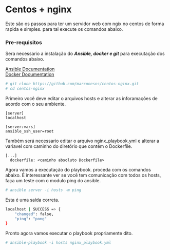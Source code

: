 # Centos + nginx
Este são os passos para ter um servidor web com ngix no centos de forma rapida e simples.
  para tal execute os comandos abaixo.

### Pre-requisitos

Sera necessario a instalação do _**Ansible, docker e git**_ para executação dos comandos abaixo.

 [Ansible Documentation](http://docs.ansible.com/ansible/) <br>
 [Docker Documentation](https://docs.docker.com/)

```bash
# git clone https://github.com/marconesns/centos-nginx.git
# cd centos-nginx
```
Primeiro você deve editar o arquivos hosts e alterar as inforamações de acordo com o seu ambiente.

```
[server]
localhost

[server:vars]
ansible_ssh_user=root
```
Também será necessario editar o arquivo nginx_playbook.yml e alterar a variavel com caminho do diretório que contém o Dockerfile.
```
[...]
  dockerfile: <caminho absoluto Dockerfile>
```

Agora vamos a executação do playbook. proceda com os comandos abaixo.
  É interessante ver se você tem comunicação com todos os hosts, faça um teste
  com o modulo ping do ansible.

```bash
# ansible server -i hosts -m ping
```
Esta é uma saída correta.
```bash
localhost | SUCCESS => {
    "changed": false,
    "ping": "pong"
}
```

Pronto agora vamos executar o playbook propriamente dito.

```bash
# ansible-playbook -i hosts nginx_playbook.yml
```
